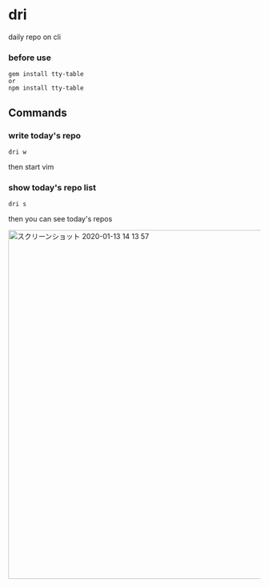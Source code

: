 # dri
daily repo on cli

### before use
```
gem install tty-table
or
npm install tty-table
```

## Commands
### write today's repo
```
dri w
```
then start vim

### show today's repo list
```
dri s
```
then you can see today's repos

<img width="698" alt="スクリーンショット 2020-01-13 14 13 57" src="https://user-images.githubusercontent.com/32477095/72236776-86b13a00-361b-11ea-9d9c-21dfe7bf49eb.png">

